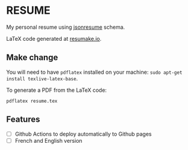# RESUME
My personal resume using [jsonresume](https://jsonresume.org/) schema.

LaTeX code generated at [resumake.io](https://resumake.io).

## Make change
You will need to have `pdflatex` installed on your machine: `sudo apt-get install texlive-latex-base`.

To generate a PDF from the LaTeX code:

    pdflatex resume.tex

## Features
- [ ] Github Actions to deploy automatically to Github pages
- [ ] French and English version

